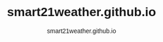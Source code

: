 # smart21weather.github.io
smart21weather.github.io

<!DOCTYPE html>
<html lang="ko">
<head>
    <meta charset="UTF-8">
    <meta name="viewport" content="width=device-width, initial-scale=1.0">
    <title>현재 날씨 정보</title>
    <style>
        body {
            font-family: Arial, sans-serif;
            text-align: center;
            margin: 0; /* 여백 제거 */
            padding: 0px; /* 원하면 상단 패딩 추가 */
        }
        #weatherInfo {
            font-size: 24px;
            margin-top: 0; /* 여백 제거 */
        }
        #error {
            color: red;
        }
    </style>
</head>
<body>
    <div id="weatherInfo"></div>
    <div id="error"></div>
    <script>
        async function fetchWeather() {
            const today = new Date();
            const date = today.toISOString().slice(0, 10).replace(/-/g, '');
            let hour = String(today.getHours()).padStart(2, '0') + '00';
            const baseTimeArray = [200, 500, 800, 1100, 1400, 1700, 2000, 2300];

            for (const baseTime of baseTimeArray) {
                if (parseInt(hour) < baseTime) {
                    hour = String(baseTime).padStart(4, '0');
                    break;
                }
            }
            hour = (parseInt(hour) - 300).toString().padStart(4, '0');

            if (parseInt(hour) < 0) {
                const yesterday = new Date(today);
                yesterday.setDate(today.getDate() - 1);
                const newDate = yesterday.toISOString().slice(0, 10).replace(/-/g, '');
                hour = '2300';
                await fetchWeatherData(newDate, hour, yesterday);
            } else {
                await fetchWeatherData(date, hour, today);
            }
        }

        async function fetchWeatherData(date, hour, today) {
            const area = "&nx=59&ny=74"; // 지역 좌표
            const url = `http://apis.data.go.kr/1360000/VilageFcstInfoService_2.0/getVilageFcst?serviceKey=jf%2FvdfY7Y%2BbX9OrcH4QGLyZoaIZAXSa7hYlvlZ9mU%2B8eLl3o7ZkUFIHKY45xn1ksjCiwnxG5xvrojybxWJ3R5Q%3D%3D&numOfRows=10&pageNo=1&dataType=JSON&base_date=${date}&base_time=${hour}${area}`;
            
            try {
                const response = await fetch(url);
                if (!response.ok) {
                    throw new Error(`HTTP error! status: ${response.status}`);
                }
                const data = await response.json();
                const weatherInfo = data.response.body.items.item;
                
                let weatherString = '';
                let temperature = '';

                weatherInfo.forEach(item => {
                    if (item.category === 'SKY') {
                        const sky = parseInt(item.fcstValue);
                        if (sky === 1) {
                            weatherString = '맑음';
                        } else if (sky === 2) {
                            weatherString = '구름 많음';
                        } else if (sky === 3) {
                            weatherString = '흐림';
                        } else {
                            weatherString = '비';
                        }
                    } else if (item.category === 'TMP') {
                        temperature = `${item.fcstValue}°C`;
                    }
                });

                const year = today.getFullYear();
                const month = String(today.getMonth() + 1).padStart(2, '0');
                const day = String(today.getDate()).padStart(2, '0');
                const hour = String(today.getHours()).padStart(2, '0');
                const minute = String(today.getMinutes()).padStart(2, '0');

                document.getElementById('weatherInfo').innerText = `${year}년 ${month}월 ${day}일 ${hour}시 ${minute}분 ${weatherString} ${temperature}`;
            } catch (error) {
                console.error('Error fetching weather data:', error);
                document.getElementById('error').innerText = `데이터 오류: ${error.message}`;
            }
        }

        fetchWeather();
    </script>
</body>
</html>
